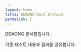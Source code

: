 ```yaml
---
layout: home
title: DDAONG Docs Archive
permalink: /
---
```


DDAONG 문서함입니다.

각종 테스트 내용과 결과를 공유합니다.
